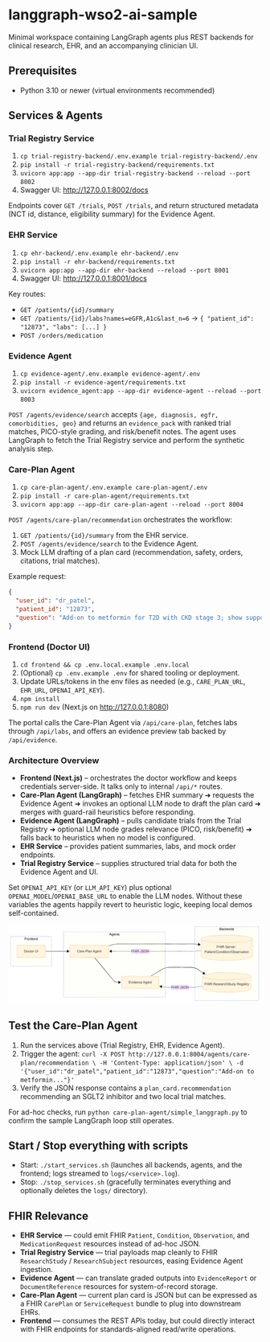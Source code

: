 # langgraph-wso2-ai-sample

Minimal workspace containing LangGraph agents plus REST backends for clinical research, EHR, and an accompanying clinician UI.

## Prerequisites
- Python 3.10 or newer (virtual environments recommended)

## Services & Agents
### Trial Registry Service
1. `cp trial-registry-backend/.env.example trial-registry-backend/.env`
2. `pip install -r trial-registry-backend/requirements.txt`
3. `uvicorn app:app --app-dir trial-registry-backend --reload --port 8002`
4. Swagger UI: <http://127.0.0.1:8002/docs>

Endpoints cover `GET /trials`, `POST /trials`, and return structured metadata (NCT id, distance, eligibility summary) for the Evidence Agent.

### EHR Service
1. `cp ehr-backend/.env.example ehr-backend/.env`
2. `pip install -r ehr-backend/requirements.txt`
3. `uvicorn app:app --app-dir ehr-backend --reload --port 8001`
4. Swagger UI: <http://127.0.0.1:8001/docs>

Key routes:
- `GET /patients/{id}/summary`
- `GET /patients/{id}/labs?names=eGFR,A1c&last_n=6` → `{ "patient_id": "12873", "labs": [...] }`
- `POST /orders/medication`

### Evidence Agent
1. `cp evidence-agent/.env.example evidence-agent/.env`
2. `pip install -r evidence-agent/requirements.txt`
3. `uvicorn evidence_agent:app --app-dir evidence-agent --reload --port 8003`

`POST /agents/evidence/search` accepts `{age, diagnosis, egfr, comorbidities, geo}` and returns an `evidence_pack` with ranked trial matches, PICO-style grading, and risk/benefit notes. The agent uses LangGraph to fetch the Trial Registry service and perform the synthetic analysis step.

### Care-Plan Agent
1. `cp care-plan-agent/.env.example care-plan-agent/.env`
2. `pip install -r care-plan-agent/requirements.txt`
3. `uvicorn app:app --app-dir care-plan-agent --reload --port 8004`

`POST /agents/care-plan/recommendation` orchestrates the workflow:
1. `GET /patients/{id}/summary` from the EHR service.
2. `POST /agents/evidence/search` to the Evidence Agent.
3. Mock LLM drafting of a plan card (recommendation, safety, orders, citations, trial matches).

Example request:
```json
{
  "user_id": "dr_patel",
  "patient_id": "12873",
  "question": "Add-on to metformin for T2D with CKD stage 3; show supporting evidence and local recruiting trials."
}
```

### Frontend (Doctor UI)
1. `cd frontend && cp .env.local.example .env.local`
2. (Optional) `cp .env.example .env` for shared tooling or deployment.
3. Update URLs/tokens in the env files as needed (e.g., `CARE_PLAN_URL`, `EHR_URL`, `OPENAI_API_KEY`).
4. `npm install`
5. `npm run dev` (Next.js on <http://127.0.0.1:8080>)

The portal calls the Care-Plan Agent via `/api/care-plan`, fetches labs through `/api/labs`, and offers an evidence preview tab backed by `/api/evidence`.

### Architecture Overview
- **Frontend (Next.js)** – orchestrates the doctor workflow and keeps credentials server-side. It talks only to internal `/api/*` routes.
- **Care-Plan Agent (LangGraph)** – fetches EHR summary ➜ requests the Evidence Agent ➜ invokes an optional LLM node to draft the plan card ➜ merges with guard-rail heuristics before responding.
- **Evidence Agent (LangGraph)** – pulls candidate trials from the Trial Registry ➜ optional LLM node grades relevance (PICO, risk/benefit) ➜ falls back to heuristics when no model is configured.
- **EHR Service** – provides patient summaries, labs, and mock order endpoints.
- **Trial Registry Service** – supplies structured trial data for both the Evidence Agent and UI.

Set `OPENAI_API_KEY` (or `LLM_API_KEY`) plus optional `OPENAI_MODEL`/`OPENAI_BASE_URL` to enable the LLM nodes. Without these variables the agents happily revert to heuristic logic, keeping local demos self-contained.

![FHIR-aligned flow](media/FHIR_flow.png)

## Test the Care-Plan Agent
1. Run the services above (Trial Registry, EHR, Evidence Agent).
2. Trigger the agent: `curl -X POST http://127.0.0.1:8004/agents/care-plan/recommendation \
   -H 'Content-Type: application/json' \
   -d '{"user_id":"dr_patel","patient_id":"12873","question":"Add-on to metformin..."}'`
3. Verify the JSON response contains a `plan_card.recommendation` recommending an SGLT2 inhibitor and two local trial matches.

For ad-hoc checks, run `python care-plan-agent/simple_langgraph.py` to confirm the sample LangGraph loop still operates.

## Start / Stop everything with scripts
- Start: `./start_services.sh` (launches all backends, agents, and the frontend; logs streamed to `logs/<service>.log`).
- Stop: `./stop_services.sh` (gracefully terminates everything and optionally deletes the `logs/` directory).

## FHIR Relevance
- **EHR Service** — could emit FHIR `Patient`, `Condition`, `Observation`, and `MedicationRequest` resources instead of ad-hoc JSON.
- **Trial Registry Service** — trial payloads map cleanly to FHIR `ResearchStudy` / `ResearchSubject` resources, easing Evidence Agent ingestion.
- **Evidence Agent** — can translate graded outputs into `EvidenceReport` or `DocumentReference` resources for system-of-record storage.
- **Care-Plan Agent** — current plan card is JSON but can be expressed as a FHIR `CarePlan` or `ServiceRequest` bundle to plug into downstream EHRs.
- **Frontend** — consumes the REST APIs today, but could directly interact with FHIR endpoints for standards-aligned read/write operations.
